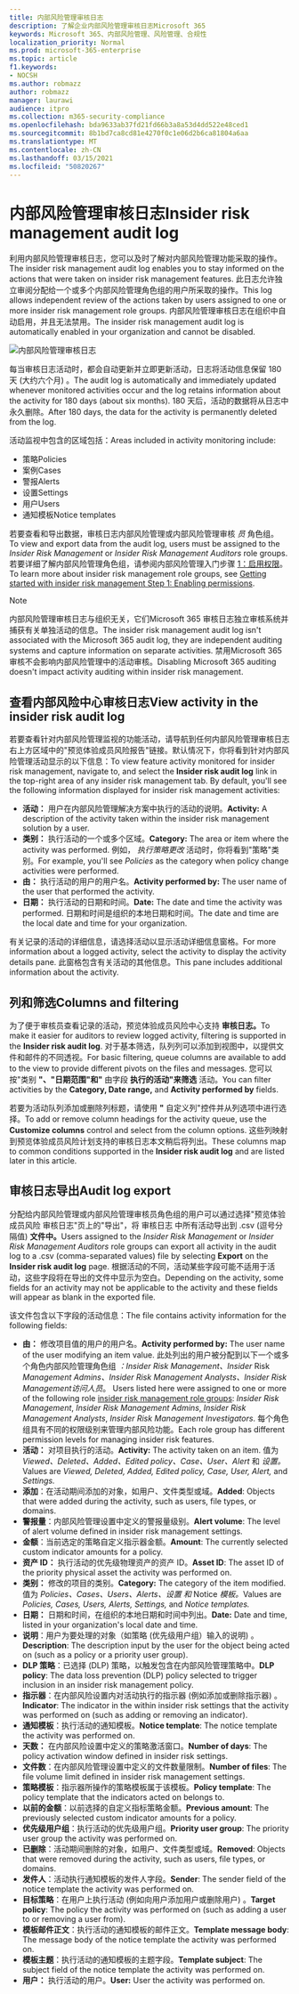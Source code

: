 ```yaml
---
title: 内部风险管理审核日志
description: 了解企业内部风险管理审核日志Microsoft 365
keywords: Microsoft 365、内部风险管理、风险管理、合规性
localization_priority: Normal
ms.prod: microsoft-365-enterprise
ms.topic: article
f1.keywords:
- NOCSH
ms.author: robmazz
author: robmazz
manager: laurawi
audience: itpro
ms.collection: m365-security-compliance
ms.openlocfilehash: bda9633ab37fd21fd66b3a8a53d4dd522e48ced1
ms.sourcegitcommit: 8b1bd7ca8cd81e4270f0c1e06d2b6ca81804a6aa
ms.translationtype: MT
ms.contentlocale: zh-CN
ms.lasthandoff: 03/15/2021
ms.locfileid: "50820267"
---
```

# <a name="insider-risk-management-audit-log"></a><span data-ttu-id="3eaa8-104">内部风险管理审核日志</span><span class="sxs-lookup"><span data-stu-id="3eaa8-104">Insider risk management audit log</span></span>

<span data-ttu-id="3eaa8-105">利用内部风险管理审核日志，您可以及时了解对内部风险管理功能采取的操作。</span><span class="sxs-lookup"><span data-stu-id="3eaa8-105">The insider risk management audit log enables you to stay informed on the actions that were taken on insider risk management features.</span></span> <span data-ttu-id="3eaa8-106">此日志允许独立审阅分配给一个或多个内部风险管理角色组的用户所采取的操作。</span><span class="sxs-lookup"><span data-stu-id="3eaa8-106">This log allows independent review of the actions taken by users assigned to one or more insider risk management role groups.</span></span> <span data-ttu-id="3eaa8-107">内部风险管理审核日志在组织中自动启用，并且无法禁用。</span><span class="sxs-lookup"><span data-stu-id="3eaa8-107">The insider risk management audit log is automatically enabled in your organization and cannot be disabled.</span></span>

![内部风险管理审核日志](../media/insider-risk-audit-log.png)

<span data-ttu-id="3eaa8-109">每当审核日志活动时，都会自动更新并立即更新活动，日志将活动信息保留 180 天 (大约六个月) 。</span><span class="sxs-lookup"><span data-stu-id="3eaa8-109">The audit log is automatically and immediately updated whenever monitored activities occur and the log retains information about the activity for 180 days (about six months).</span></span> <span data-ttu-id="3eaa8-110">180 天后，活动的数据将从日志中永久删除。</span><span class="sxs-lookup"><span data-stu-id="3eaa8-110">After 180 days, the data for the activity is permanently deleted from the log.</span></span>

<span data-ttu-id="3eaa8-111">活动监视中包含的区域包括：</span><span class="sxs-lookup"><span data-stu-id="3eaa8-111">Areas included in activity monitoring include:</span></span>

- <span data-ttu-id="3eaa8-112">策略</span><span class="sxs-lookup"><span data-stu-id="3eaa8-112">Policies</span></span>
- <span data-ttu-id="3eaa8-113">案例</span><span class="sxs-lookup"><span data-stu-id="3eaa8-113">Cases</span></span>
- <span data-ttu-id="3eaa8-114">警报</span><span class="sxs-lookup"><span data-stu-id="3eaa8-114">Alerts</span></span>
- <span data-ttu-id="3eaa8-115">设置</span><span class="sxs-lookup"><span data-stu-id="3eaa8-115">Settings</span></span>
- <span data-ttu-id="3eaa8-116">用户</span><span class="sxs-lookup"><span data-stu-id="3eaa8-116">Users</span></span>
- <span data-ttu-id="3eaa8-117">通知模板</span><span class="sxs-lookup"><span data-stu-id="3eaa8-117">Notice templates</span></span>

<span data-ttu-id="3eaa8-118">若要查看和导出数据，审核日志内部风险管理或内部风险管理审核 *员* 角色组。 </span><span class="sxs-lookup"><span data-stu-id="3eaa8-118">To view and export data from the audit log, users must be assigned to the *Insider Risk Management* or *Insider Risk Management Auditors* role groups.</span></span> <span data-ttu-id="3eaa8-119">若要详细了解内部风险管理角色组，请参阅内部风险管理入门步骤 [1：启用权限](insider-risk-management-configure.md#step-1-enable-permissions-for-insider-risk-management)。</span><span class="sxs-lookup"><span data-stu-id="3eaa8-119">To learn more about insider risk management role groups, see [Getting started with insider risk management Step 1: Enabling permissions](insider-risk-management-configure.md#step-1-enable-permissions-for-insider-risk-management).</span></span>

>[!NOTE]
><span data-ttu-id="3eaa8-120">内部风险管理审核日志与组织无关，它们Microsoft 365 审核日志独立审核系统并捕获有关单独活动的信息。</span><span class="sxs-lookup"><span data-stu-id="3eaa8-120">The insider risk management audit log isn't associated with the Microsoft 365 audit log, they are independent auditing systems and capture information on separate activities.</span></span> <span data-ttu-id="3eaa8-121">禁用Microsoft 365审核不会影响内部风险管理中的活动审核。</span><span class="sxs-lookup"><span data-stu-id="3eaa8-121">Disabling Microsoft 365 auditing doesn't impact activity auditing within insider risk management.</span></span>

## <a name="view-activity-in-the-insider-risk-audit-log"></a><span data-ttu-id="3eaa8-122">查看内部风险中心审核日志</span><span class="sxs-lookup"><span data-stu-id="3eaa8-122">View activity in the insider risk audit log</span></span>

<span data-ttu-id="3eaa8-123">若要查看针对内部风险管理监视的功能活动，请导航到任何内部风险管理审核日志右上方区域中的"预览体验成员风险报告"链接。默认情况下，你将看到针对内部风险管理活动显示的以下信息：</span><span class="sxs-lookup"><span data-stu-id="3eaa8-123">To view feature activity monitored for insider risk management, navigate to, and select the **Insider risk audit log** link in the top-right area of any insider risk management tab. By default, you'll see the following information displayed for insider risk management activities:</span></span>

- <span data-ttu-id="3eaa8-124">**活动：** 用户在内部风险管理解决方案中执行的活动的说明。</span><span class="sxs-lookup"><span data-stu-id="3eaa8-124">**Activity:** A description of the activity taken within the insider risk management solution by a user.</span></span>
- <span data-ttu-id="3eaa8-125">**类别：** 执行活动的一个或多个区域。</span><span class="sxs-lookup"><span data-stu-id="3eaa8-125">**Category:** The area or item where the activity was performed.</span></span> <span data-ttu-id="3eaa8-126">例如， *执行策略更改* 活动时，你将看到"策略"类别。</span><span class="sxs-lookup"><span data-stu-id="3eaa8-126">For example, you'll see *Policies* as the category when policy change activities were performed.</span></span>
- <span data-ttu-id="3eaa8-127">**由：** 执行活动的用户的用户名。</span><span class="sxs-lookup"><span data-stu-id="3eaa8-127">**Activity performed by:** The user name of the user that performed the activity.</span></span>
- <span data-ttu-id="3eaa8-128">**日期：** 执行活动的日期和时间。</span><span class="sxs-lookup"><span data-stu-id="3eaa8-128">**Date:** The date and time the activity was performed.</span></span> <span data-ttu-id="3eaa8-129">日期和时间是组织的本地日期和时间。</span><span class="sxs-lookup"><span data-stu-id="3eaa8-129">The date and time are the local date and time for your organization.</span></span>

<span data-ttu-id="3eaa8-130">有关记录的活动的详细信息，请选择活动以显示活动详细信息窗格。</span><span class="sxs-lookup"><span data-stu-id="3eaa8-130">For more information about a logged activity, select the activity to display the activity details pane.</span></span> <span data-ttu-id="3eaa8-131">此窗格包含有关活动的其他信息。</span><span class="sxs-lookup"><span data-stu-id="3eaa8-131">This pane includes additional information about the activity.</span></span>

## <a name="columns-and-filtering"></a><span data-ttu-id="3eaa8-132">列和筛选</span><span class="sxs-lookup"><span data-stu-id="3eaa8-132">Columns and filtering</span></span>

<span data-ttu-id="3eaa8-133">为了便于审核员查看记录的活动，预览体验成员风险中心支持 **审核日志。**</span><span class="sxs-lookup"><span data-stu-id="3eaa8-133">To make it easier for auditors to review logged activity, filtering is supported in the **Insider risk audit log**.</span></span> <span data-ttu-id="3eaa8-134">对于基本筛选，队列列可以添加到视图中，以提供文件和邮件的不同透视。</span><span class="sxs-lookup"><span data-stu-id="3eaa8-134">For basic filtering, queue columns are available to add to the view to provide different pivots on the files and messages.</span></span> <span data-ttu-id="3eaa8-135">您可以按"类别 **"、"日期范围"和"** 由字段 **执行的活动"来筛选** 活动。</span><span class="sxs-lookup"><span data-stu-id="3eaa8-135">You can filter activities by the **Category, Date range,** and **Activity performed by** fields.</span></span>

<span data-ttu-id="3eaa8-136">若要为活动队列添加或删除列标题，请使用 **"** 自定义列"控件并从列选项中进行选择。</span><span class="sxs-lookup"><span data-stu-id="3eaa8-136">To add or remove column headings for the activity queue, use the **Customize columns** control and select from the column options.</span></span> <span data-ttu-id="3eaa8-137">这些列映射到预览体验成员风险计划支持的审核日志本文稍后将列出。</span><span class="sxs-lookup"><span data-stu-id="3eaa8-137">These columns map to common conditions supported in the **Insider risk audit log** and are listed later in this article.</span></span>

## <a name="audit-log-export"></a><span data-ttu-id="3eaa8-138">审核日志导出</span><span class="sxs-lookup"><span data-stu-id="3eaa8-138">Audit log export</span></span>

<span data-ttu-id="3eaa8-139">分配给内部风险管理或内部风险管理审核员角色组的用户可以通过选择"预览体验成员风险 审核日志"页上的"导出"，将 审核日志 中所有活动导出到 .csv (逗号分隔值) **文件中。**</span><span class="sxs-lookup"><span data-stu-id="3eaa8-139">Users assigned to the *Insider Risk Management* or *Insider Risk Management Auditors* role groups can export all activity in the audit log to a .csv (comma-separated values) file by selecting **Export** on the **Insider risk audit log** page.</span></span> <span data-ttu-id="3eaa8-140">根据活动的不同，活动某些字段可能不适用于活动，这些字段将在导出的文件中显示为空白。</span><span class="sxs-lookup"><span data-stu-id="3eaa8-140">Depending on the activity, some fields for an activity may not be applicable to the activity and these fields will appear as blank in the exported file.</span></span>

<span data-ttu-id="3eaa8-141">该文件包含以下字段的活动信息：</span><span class="sxs-lookup"><span data-stu-id="3eaa8-141">The file contains activity information for the following fields:</span></span>

- <span data-ttu-id="3eaa8-142">**由：** 修改项目值的用户的用户名。</span><span class="sxs-lookup"><span data-stu-id="3eaa8-142">**Activity performed by:** The user name of the user modifying an item value.</span></span> <span data-ttu-id="3eaa8-143">此处列出的用户被分配到以下一个或多个角色内部风险管理角色组 *：Insider Risk Management、Insider* Risk *Management Admins、Insider* *Risk Management Analysts、Insider* *Risk Management访问人员*。 [](insider-risk-management-configure.md#step-1-enable-permissions-for-insider-risk-management)</span><span class="sxs-lookup"><span data-stu-id="3eaa8-143">Users listed here were assigned to one or more of the following role [insider risk management role groups](insider-risk-management-configure.md#step-1-enable-permissions-for-insider-risk-management): *Insider Risk Management*, *Insider Risk Management Admins*, *Insider Risk Management Analysts*, *Insider Risk Management Investigators*.</span></span> <span data-ttu-id="3eaa8-144">每个角色组具有不同的权限级别来管理内部风险功能。</span><span class="sxs-lookup"><span data-stu-id="3eaa8-144">Each role group has different permission levels for managing insider risk features.</span></span>
- <span data-ttu-id="3eaa8-145">**活动：** 对项目执行的活动。</span><span class="sxs-lookup"><span data-stu-id="3eaa8-145">**Activity:** The activity taken on an item.</span></span> <span data-ttu-id="3eaa8-146">值为 *Viewed、Deleted、Added、Edited policy、Case、User、Alert* 和 *设置。*</span><span class="sxs-lookup"><span data-stu-id="3eaa8-146">Values are *Viewed, Deleted, Added, Edited policy, Case, User, Alert,* and *Settings.*</span></span>
- <span data-ttu-id="3eaa8-147">**添加**：在活动期间添加的对象，如用户、文件类型或域。</span><span class="sxs-lookup"><span data-stu-id="3eaa8-147">**Added**: Objects that were added during the activity, such as users, file types, or domains.</span></span>
- <span data-ttu-id="3eaa8-148">**警报量**：内部风险管理设置中定义的警报量级别。</span><span class="sxs-lookup"><span data-stu-id="3eaa8-148">**Alert volume**: The level of alert volume defined in insider risk management settings.</span></span>
- <span data-ttu-id="3eaa8-149">**金额**：当前选定的策略自定义指示器金额。</span><span class="sxs-lookup"><span data-stu-id="3eaa8-149">**Amount**: The currently selected custom indicator amounts for a policy.</span></span>
- <span data-ttu-id="3eaa8-150">**资产 ID：** 执行活动的优先级物理资产的资产 ID。</span><span class="sxs-lookup"><span data-stu-id="3eaa8-150">**Asset ID**: The asset ID of the priority physical asset the activity was performed on.</span></span>
- <span data-ttu-id="3eaa8-151">**类别：** 修改的项目的类别。</span><span class="sxs-lookup"><span data-stu-id="3eaa8-151">**Category:** The category of the item modified.</span></span> <span data-ttu-id="3eaa8-152">值为 *Policies、Cases、Users、Alerts、设置 和* Notice *模板。*</span><span class="sxs-lookup"><span data-stu-id="3eaa8-152">Values are *Policies, Cases, Users, Alerts, Settings,* and *Notice templates.*</span></span>
- <span data-ttu-id="3eaa8-153">**日期：** 日期和时间，在组织的本地日期和时间中列出。</span><span class="sxs-lookup"><span data-stu-id="3eaa8-153">**Date:** Date and time, listed in your organization's local date and time.</span></span>
- <span data-ttu-id="3eaa8-154">**说明**：用户为要处理的对象（如策略 (优先级用户组）输入的说明) 。</span><span class="sxs-lookup"><span data-stu-id="3eaa8-154">**Description**: The description input by the user for the object being acted on (such as a policy or a priority user group).</span></span>
- <span data-ttu-id="3eaa8-155">**DLP 策略**：已选择 (DLP) 策略，以触发包含在内部风险管理策略中。</span><span class="sxs-lookup"><span data-stu-id="3eaa8-155">**DLP policy**: The data loss prevention (DLP) policy selected to trigger inclusion in an insider risk management policy.</span></span>
- <span data-ttu-id="3eaa8-156">**指示器**：在内部风险设置内对活动执行的指示器 (例如添加或删除指示器) 。</span><span class="sxs-lookup"><span data-stu-id="3eaa8-156">**Indicator**: The indicator in the within insider risk settings that the activity was performed on (such as adding or removing an indicator).</span></span>
- <span data-ttu-id="3eaa8-157">**通知模板**：执行活动的通知模板。</span><span class="sxs-lookup"><span data-stu-id="3eaa8-157">**Notice template**: The notice template the activity was performed on.</span></span>
- <span data-ttu-id="3eaa8-158">**天数：** 在内部风险设置中定义的策略激活窗口。</span><span class="sxs-lookup"><span data-stu-id="3eaa8-158">**Number of days**: The policy activation window defined in insider risk settings.</span></span>
- <span data-ttu-id="3eaa8-159">**文件数**：在内部风险管理设置中定义的文件数量限制。</span><span class="sxs-lookup"><span data-stu-id="3eaa8-159">**Number of files**: The file volume limit defined in insider risk management settings.</span></span>
- <span data-ttu-id="3eaa8-160">**策略模板**：指示器所操作的策略模板属于该模板。</span><span class="sxs-lookup"><span data-stu-id="3eaa8-160">**Policy template**: The policy template that the indicators acted on belongs to.</span></span>
- <span data-ttu-id="3eaa8-161">**以前的金额**：以前选择的自定义指标策略金额。</span><span class="sxs-lookup"><span data-stu-id="3eaa8-161">**Previous amount**: The previously selected custom indicator amounts for a policy.</span></span>
- <span data-ttu-id="3eaa8-162">**优先级用户组**：执行活动的优先级用户组。</span><span class="sxs-lookup"><span data-stu-id="3eaa8-162">**Priority user group**: The priority user group the activity was performed on.</span></span>
- <span data-ttu-id="3eaa8-163">**已删除**：活动期间删除的对象，如用户、文件类型或域。</span><span class="sxs-lookup"><span data-stu-id="3eaa8-163">**Removed**: Objects that were removed during the activity, such as users, file types, or domains.</span></span>
- <span data-ttu-id="3eaa8-164">**发件人**：活动执行通知模板的发件人字段。</span><span class="sxs-lookup"><span data-stu-id="3eaa8-164">**Sender**: The sender field of the notice template the activity was performed on.</span></span>
- <span data-ttu-id="3eaa8-165">**目标策略**：在用户上执行活动 (例如向用户添加用户或删除用户) 。</span><span class="sxs-lookup"><span data-stu-id="3eaa8-165">**Target policy**: The policy the activity was performed on (such as adding a user to or removing a user from).</span></span>
- <span data-ttu-id="3eaa8-166">**模板邮件正文**：执行活动的通知模板的邮件正文。</span><span class="sxs-lookup"><span data-stu-id="3eaa8-166">**Template message body**: The message body of the notice template the activity was performed on.</span></span>
- <span data-ttu-id="3eaa8-167">**模板主题**：执行活动的通知模板的主题字段。</span><span class="sxs-lookup"><span data-stu-id="3eaa8-167">**Template subject**: The subject field of the notice template the activity was performed on.</span></span>
- <span data-ttu-id="3eaa8-168">**用户：** 执行活动的用户。</span><span class="sxs-lookup"><span data-stu-id="3eaa8-168">**User:** User the activity was performed on.</span></span>
